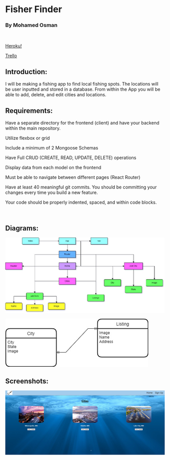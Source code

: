 # Fisher Finder
### By Mohamed Osman
&nbsp; 

[Heroku!](https://git.heroku.com/fisherfinder.git)

[Trello](https://trello.com/invite/b/dXUhG0io/ATTI510bbf9fb0c4fa1049de8bc046be7f8a3FDD89AD/to-do)

## Introduction:
I will be making a fishing app to find local fishing spots. The locations will be user inputted and stored in a database. From within the App you will be able to add, delete, and edit cities and locations.

## Requirements:
Have a separate directory for the frontend (client) and have your backend within the main repository.

Utilize flexbox or grid 

Include a minimum of 2 Mongoose Schemas 

Have Full CRUD (CREATE, READ, UPDATE, DELETE) operations

Display data from each model on the frontend 

Must be able to navigate between different pages (React Router)

Have at least 40 meaningful git commits. You should be committing your changes every time you build a new feature.

Your code should be properly indented, spaced, and within code blocks.

&nbsp;  

## Diagrams:
![Components](./Components%20Diagram.jpg)

![ERD](./ERD%20Diagram.jpg)

## Screenshots: 

![Screenshot](./ss.PNG)

